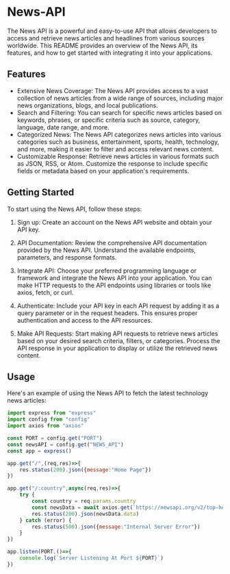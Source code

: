 # News-API
The News API is a powerful and easy-to-use API that allows developers to access and retrieve news articles and headlines from various sources worldwide. This README provides an overview of the News API, its features, and how to get started with integrating it into your applications.

<h2>Features</h2>
<ul>
  <li>Extensive News Coverage: The News API provides access to a vast collection of news articles from a wide range of sources, including major news organizations, blogs, and local publications.</li>
  <li>Search and Filtering: You can search for specific news articles based on keywords, phrases, or specific criteria such as source, category, language, date range, and more.</li>
  <li>Categorized News: The News API categorizes news articles into various categories such as business, entertainment, sports, health, technology, and more, making it easier to filter and access relevant news content.</li>
  <li>Customizable Response: Retrieve news articles in various formats such as JSON, RSS, or Atom. Customize the response to include specific fields or metadata based on your application's requirements.</li>
</ul>

<h2>Getting Started</h2>
To start using the News API, follow these steps:

1. Sign up: Create an account on the News API website and obtain your API key.

2. API Documentation: Review the comprehensive API documentation provided by the News API. Understand the available endpoints, parameters, and response formats.

3. Integrate API: Choose your preferred programming language or framework and integrate the News API into your application. You can make HTTP requests to the API endpoints using libraries or tools like axios, fetch, or curl.

4. Authenticate: Include your API key in each API request by adding it as a query parameter or in the request headers. This ensures proper authentication and access to the API resources.

5. Make API Requests: Start making API requests to retrieve news articles based on your desired search criteria, filters, or categories. Process the API response in your application to display or utilize the retrieved news content.

<h2>Usage</h2>
<p>Here's an example of using the News API to fetch the latest technology news articles:</p>

```javascript
import express from "express"
import config from "config"
import axios from "axios"

const PORT = config.get("PORT")
const newsAPI = config.get("NEWS_API")
const app = express()

app.get("/",(req,res)=>{
    res.status(200).json({message:"Home Page"})
})

app.get("/:country",async(req,res)=>{
    try {
        const country = req.params.country
        const newsData = await axios.get(`https://newsapi.org/v2/top-headlines?country=${country}&apiKey=${newsAPI}`)
        res.status(200).json(newsData.data)
    } catch (error) {
        res.status(500).json({message:"Internal Server Error"})
    }
})

app.listen(PORT,()=>{
    console.log(`Server Listening At Port ${PORT}`)
})
```

